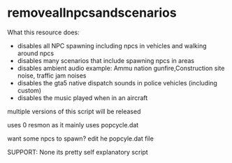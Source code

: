 # removeallnpcsandscenarios

What this resource does:

- disables all NPC spawning including npcs in vehicles and walking around npcs
- disables many scenarios that include spawning npcs in areas 
- disables ambient audio example: Ammu nation gunfire,Construction site noise, traffic jam noises
- disables the gta5 native dispatch sounds in police vehicles (including custom)
- disables the music played when in an aircraft 


multiple versions of this script will be released


uses 0 resmon as it mainly uses popcycle.dat 

want some npcs to spawn? edit he popcyle.dat file


SUPPORT: None its pretty self explanatory script

